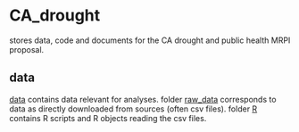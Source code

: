 # CA_drought

stores data, code and documents for the CA drought and public health MRPI proposal.

## data

[data](https://github.com/kcucchi/CA_drought/data) contains data relevant for analyses.
folder [raw_data](https://github.com/kcucchi/CA_drought/data/raw_data) corresponds to data as directly downloaded from sources (often csv files).
folder [R](https://github.com/kcucchi/CA_drought/data/R) contains R scripts and R objects reading the csv files.

## 